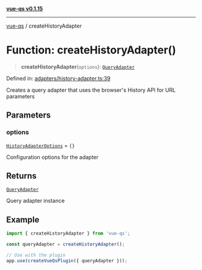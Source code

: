 [**vue-qs v0.1.15**](../README.md)

***

[vue-qs](../README.md) / createHistoryAdapter

# Function: createHistoryAdapter()

> **createHistoryAdapter**(`options`): [`QueryAdapter`](../type-aliases/QueryAdapter.md)

Defined in: [adapters/history-adapter.ts:39](https://github.com/iamsomraj/vue-qs/blob/479c0d0dd04c282413431d3d2112e6dc9639b922/src/adapters/history-adapter.ts#L39)

Creates a query adapter that uses the browser's History API for URL parameters

## Parameters

### options

[`HistoryAdapterOptions`](../interfaces/HistoryAdapterOptions.md) = `{}`

Configuration options for the adapter

## Returns

[`QueryAdapter`](../type-aliases/QueryAdapter.md)

Query adapter instance

## Example

```typescript
import { createHistoryAdapter } from 'vue-qs';

const queryAdapter = createHistoryAdapter();

// Use with the plugin
app.use(createVueQsPlugin({ queryAdapter }));
```
